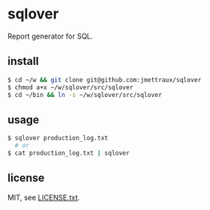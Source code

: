 
# sqlover

Report generator for SQL.


## install

```sh
$ cd ~/w && git clone git@github.com:jmettraux/sqlover
$ chmod a+x ~/w/sqlover/src/sqlover
$ cd ~/bin && ln -s ~/w/sqlover/src/sqlover
```

## usage

```sh
$ sqlover production_log.txt
  # or
$ cat production_log.txt | sqlover
```


## license

MIT, see [LICENSE.txt](LICENSE.txt).


